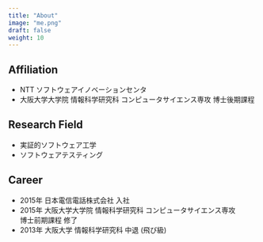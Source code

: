 ```yaml
---
title: "About"
image: "me.png"
draft: false
weight: 10
---
```


## Affiliation
- NTT ソフトウェアイノベーションセンタ
- 大阪大学大学院 情報科学研究科 コンピュータサイエンス専攻 博士後期課程

## Research Field
- 実証的ソフトウェア工学
- ソフトウェアテスティング

## Career
- 2015年 日本電信電話株式会社 入社
- 2015年 大阪大学大学院 情報科学研究科 コンピュータサイエンス専攻 <br> 博士前期課程 修了
- 2013年 大阪大学 情報科学研究科 中退 (飛び級)